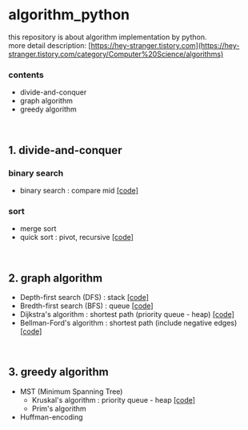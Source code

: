 # algorithm_python
this repository is about algorithm implementation by python.<br/>more detail description: [https://hey-stranger.tistory.com](https://hey-stranger.tistory.com/category/Computer%20Science/algorithms)
<br/>
### contents
- divide-and-conquer
- graph algorithm
- greedy algorithm
<br/>


## 1. divide-and-conquer
### binary search
- binary search : compare mid  [[code]](https://github.com/gompaang/algorithm_python/blob/master/binary_search.py)
### sort
- merge sort 
- quick sort : pivot, recursive  [[code]](https://github.com/gompaang/algorithm_python/blob/master/quick_sort.py)
<br/>

## 2. graph algorithm
- Depth-first search (DFS) : stack  [[code]](https://github.com/gompaang/algorithm_python/blob/master/depth_first_search.py)
- Bredth-first search (BFS) : queue  [[code]](https://github.com/gompaang/algorithm_python/blob/master/breadth_first_search.py)
- Dijkstra's algorithm : shortest path (priority queue - heap)  [[code]](https://github.com/gompaang/algorithm_python/blob/master/dijkstra.py)
- Bellman-Ford's algorithm : shortest path (include negative edges)  [[code]](https://github.com/gompaang/algorithm_python/blob/master/bellman_ford.py)
<br/>

## 3. greedy algorithm
- MST (Minimum Spanning Tree)
  - Kruskal's algorithm : priority queue - heap [[code]](https://github.com/gompaang/algorithm_python/blob/master/kruskal.py)
  - Prim's algorithm
- Huffman-encoding
<br/>


